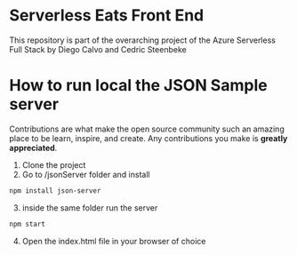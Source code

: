 # Serverless Eats Front End

This repository is part of the overarching project of the Azure Serverless Full Stack by Diego Calvo and Cedric Steenbeke

# How to run local the JSON Sample server

Contributions are what make the open source community such an amazing place to be learn, inspire, and create. Any contributions you make is **greatly appreciated**.

1. Clone the project
2. Go to /jsonServer folder and install 
```bash
npm install json-server
```
3. inside the same folder run the server
```bash
npm start
```
4. Open the index.html file in your browser of choice
